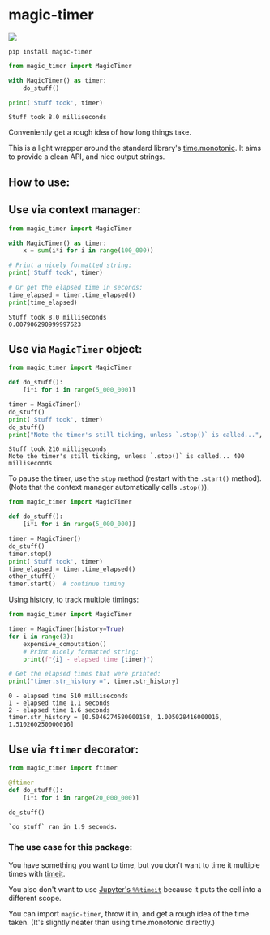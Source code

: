 # magic-timer

[![](https://github.com/sradc/magic-timer/workflows/Python%20package/badge.svg)](https://github.com/sradc/magic-timer/commits/)

`pip install magic-timer`

```python
from magic_timer import MagicTimer

with MagicTimer() as timer:
    do_stuff()

print('Stuff took', timer)
```

```
Stuff took 8.0 milliseconds
```

Conveniently get a rough idea of how long things take. 

This is a light wrapper around the standard library's [time.monotonic](https://docs.python.org/3/library/time.html#time.monotonic). It aims to provide a clean API, and nice output strings.


## How to use:

## Use via context manager:

```python
from magic_timer import MagicTimer

with MagicTimer() as timer:
    x = sum(i*i for i in range(100_000))

# Print a nicely formatted string:
print('Stuff took', timer)

# Or get the elapsed time in seconds:
time_elapsed = timer.time_elapsed()
print(time_elapsed)
```

```
Stuff took 8.0 milliseconds
0.007906290999997623
```

## Use via `MagicTimer` object:

```python
from magic_timer import MagicTimer

def do_stuff():
    [i*i for i in range(5_000_000)]

timer = MagicTimer()
do_stuff()
print('Stuff took', timer)
do_stuff()
print("Note the timer's still ticking, unless `.stop()` is called...", timer)
```

```
Stuff took 210 milliseconds
Note the timer's still ticking, unless `.stop()` is called... 400 milliseconds
```

To pause the timer, use the `stop` method (restart with the `.start()` method). (Note that the context manager automatically calls `.stop()`).

```python
from magic_timer import MagicTimer

def do_stuff():
    [i*i for i in range(5_000_000)]

timer = MagicTimer()
do_stuff()
timer.stop()
print('Stuff took', timer)
time_elapsed = timer.time_elapsed()
other_stuff()
timer.start()  # continue timing
```

Using history, to track multiple timings:

```python
from magic_timer import MagicTimer

timer = MagicTimer(history=True)
for i in range(3):
    expensive_computation()
    # Print nicely formatted string:
    print(f"{i} - elapsed time {timer}")

# Get the elapsed times that were printed:
print("timer.str_history =", timer.str_history)
```

```
0 - elapsed time 510 milliseconds
1 - elapsed time 1.1 seconds
2 - elapsed time 1.6 seconds
timer.str_history = [0.5046274580000158, 1.005028416000016, 1.510260250000016]
```

## Use via `ftimer` decorator:

```python
from magic_timer import ftimer

@ftimer
def do_stuff():
    [i*i for i in range(20_000_000)]

do_stuff()
```

```
`do_stuff` ran in 1.9 seconds.
```

### The use case for this package:

You have something you want to time, but you don't want to time it multiple times with [timeit](https://docs.python.org/3/library/timeit.html).

You also don't want to use [Jupyter's `%%timeit`](https://ipython.readthedocs.io/en/stable/interactive/magics.html#magic-timeit) because it puts the cell into a different scope.

You can import `magic-timer`, throw it in, and get a rough idea of the time taken. (It's slightly neater than using time.monotonic directly.)
